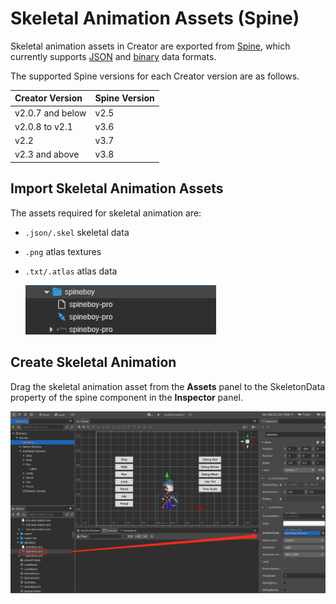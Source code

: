 # Skeletal Animation Assets (Spine)

Skeletal animation assets in Creator are exported from [Spine](http://esotericsoftware.com/), which currently supports [JSON](http://esotericsoftware.com/spine-export/#JSON) and [binary](http://esotericsoftware.com/spine-export/#%E4%BA%8C%E8%BF%9B%E5%88%B6) data formats.

The supported Spine versions for each Creator version are as follows.

| Creator Version | Spine Version |
| :---------- | :-------- |
| v2.0.7 and below | v2.5 |
| v2.0.8 to v2.1 | v3.6 | v2.2 | v3.7
| v2.2 | v3.7 |
| v2.3 and above | v3.8 |

## Import Skeletal Animation Assets

The assets required for skeletal animation are:

- `.json/.skel` skeletal data
- `.png` atlas textures
- `.txt/.atlas` atlas data

  ![spine](spine/import.png)

## Create Skeletal Animation

Drag the skeletal animation asset from the **Assets** panel to the SkeletonData property of the spine component in the **Inspector** panel.

![spine](spine/set_skeleton.png)
